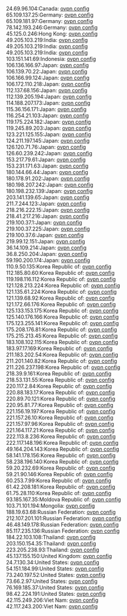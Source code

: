 24.69.96.104:Canada: [ovpn config](vpn/24_69_96_104.ovpn)  
65.109.137.25:Germany: [ovpn config](vpn/65_109_137_25.ovpn)  
65.109.181.97:Germany: [ovpn config](vpn/65_109_181_97.ovpn)  
78.142.193.246:Germany: [ovpn config](vpn/78_142_193_246.ovpn)  
45.125.0.246:Hong Kong: [ovpn config](vpn/45_125_0_246.ovpn)  
49.205.103.219:India: [ovpn config](vpn/49_205_103_219.ovpn)  
49.205.103.219:India: [ovpn config](vpn/49_205_103_219.ovpn)  
49.205.103.219:India: [ovpn config](vpn/49_205_103_219.ovpn)  
103.151.141.69:Indonesia: [ovpn config](vpn/103_151_141_69.ovpn)  
106.136.166.97:Japan: [ovpn config](vpn/106_136_166_97.ovpn)  
106.139.70.22:Japan: [ovpn config](vpn/106_139_70_22.ovpn)  
106.166.99.124:Japan: [ovpn config](vpn/106_166_99_124.ovpn)  
106.172.110.218:Japan: [ovpn config](vpn/106_172_110_218.ovpn)  
112.137.68.156:Japan: [ovpn config](vpn/112_137_68_156.ovpn)  
112.139.205.194:Japan: [ovpn config](vpn/112_139_205_194.ovpn)  
114.188.207.173:Japan: [ovpn config](vpn/114_188_207_173.ovpn)  
115.36.156.171:Japan: [ovpn config](vpn/115_36_156_171.ovpn)  
116.254.21.103:Japan: [ovpn config](vpn/116_254_21_103.ovpn)  
119.175.224.182:Japan: [ovpn config](vpn/119_175_224_182.ovpn)  
119.245.89.203:Japan: [ovpn config](vpn/119_245_89_203.ovpn)  
123.221.125.155:Japan: [ovpn config](vpn/123_221_125_155.ovpn)  
124.211.197.145:Japan: [ovpn config](vpn/124_211_197_145.ovpn)  
126.120.71.76:Japan: [ovpn config](vpn/126_120_71_76.ovpn)  
126.60.239.242:Japan: [ovpn config](vpn/126_60_239_242.ovpn)  
153.217.79.61:Japan: [ovpn config](vpn/153_217_79_61.ovpn)  
153.231.171.63:Japan: [ovpn config](vpn/153_231_171_63.ovpn)  
180.144.66.44:Japan: [ovpn config](vpn/180_144_66_44.ovpn)  
180.178.91.202:Japan: [ovpn config](vpn/180_178_91_202.ovpn)  
180.198.207.242:Japan: [ovpn config](vpn/180_198_207_242.ovpn)  
180.198.232.139:Japan: [ovpn config](vpn/180_198_232_139.ovpn)  
203.141.139.65:Japan: [ovpn config](vpn/203_141_139_65.ovpn)  
211.7.244.123:Japan: [ovpn config](vpn/211_7_244_123.ovpn)  
218.216.222.15:Japan: [ovpn config](vpn/218_216_222_15.ovpn)  
218.41.217.216:Japan: [ovpn config](vpn/218_41_217_216.ovpn)  
219.100.37.1:Japan: [ovpn config](vpn/219_100_37_1.ovpn)  
219.100.37.225:Japan: [ovpn config](vpn/219_100_37_225.ovpn)  
219.100.37.6:Japan: [ovpn config](vpn/219_100_37_6.ovpn)  
219.99.12.151:Japan: [ovpn config](vpn/219_99_12_151.ovpn)  
36.14.109.214:Japan: [ovpn config](vpn/36_14_109_214.ovpn)  
36.8.250.204:Japan: [ovpn config](vpn/36_8_250_204.ovpn)  
59.190.200.174:Japan: [ovpn config](vpn/59_190_200_174.ovpn)  
110.9.50.135:Korea Republic of: [ovpn config](vpn/110_9_50_135.ovpn)  
112.185.80.60:Korea Republic of: [ovpn config](vpn/112_185_80_60.ovpn)  
119.198.116.112:Korea Republic of: [ovpn config](vpn/119_198_116_112.ovpn)  
121.128.213.224:Korea Republic of: [ovpn config](vpn/121_128_213_224.ovpn)  
121.135.61.224:Korea Republic of: [ovpn config](vpn/121_135_61_224.ovpn)  
121.139.68.92:Korea Republic of: [ovpn config](vpn/121_139_68_92.ovpn)  
121.172.66.176:Korea Republic of: [ovpn config](vpn/121_172_66_176.ovpn)  
125.133.153.175:Korea Republic of: [ovpn config](vpn/125_133_153_175.ovpn)  
125.140.176.166:Korea Republic of: [ovpn config](vpn/125_140_176_166.ovpn)  
175.123.255.141:Korea Republic of: [ovpn config](vpn/175_123_255_141.ovpn)  
175.208.176.81:Korea Republic of: [ovpn config](vpn/175_208_176_81.ovpn)  
175.215.213.45:Korea Republic of: [ovpn config](vpn/175_215_213_45.ovpn)  
183.108.102.115:Korea Republic of: [ovpn config](vpn/183_108_102_115.ovpn)  
183.97.17.169:Korea Republic of: [ovpn config](vpn/183_97_17_169.ovpn)  
211.183.202.54:Korea Republic of: [ovpn config](vpn/211_183_202_54.ovpn)  
211.201.140.82:Korea Republic of: [ovpn config](vpn/211_201_140_82.ovpn)  
211.226.237.198:Korea Republic of: [ovpn config](vpn/211_226_237_198.ovpn)  
218.39.9.161:Korea Republic of: [ovpn config](vpn/218_39_9_161.ovpn)  
218.53.131.55:Korea Republic of: [ovpn config](vpn/218_53_131_55.ovpn)  
220.117.2.84:Korea Republic of: [ovpn config](vpn/220_117_2_84.ovpn)  
220.88.183.17:Korea Republic of: [ovpn config](vpn/220_88_183_17.ovpn)  
220.89.70.121:Korea Republic of: [ovpn config](vpn/220_89_70_121.ovpn)  
220.95.81.77:Korea Republic of: [ovpn config](vpn/220_95_81_77.ovpn)  
221.156.19.197:Korea Republic of: [ovpn config](vpn/221_156_19_197.ovpn)  
221.157.26.10:Korea Republic of: [ovpn config](vpn/221_157_26_10.ovpn)  
221.157.97.96:Korea Republic of: [ovpn config](vpn/221_157_97_96.ovpn)  
221.164.117.21:Korea Republic of: [ovpn config](vpn/221_164_117_21.ovpn)  
222.113.8.236:Korea Republic of: [ovpn config](vpn/222_113_8_236.ovpn)  
222.117.148.196:Korea Republic of: [ovpn config](vpn/222_117_148_196.ovpn)  
49.164.204.143:Korea Republic of: [ovpn config](vpn/49_164_204_143.ovpn)  
58.141.178.156:Korea Republic of: [ovpn config](vpn/58_141_178_156.ovpn)  
58.238.196.140:Korea Republic of: [ovpn config](vpn/58_238_196_140.ovpn)  
59.20.232.69:Korea Republic of: [ovpn config](vpn/59_20_232_69.ovpn)  
59.21.90.146:Korea Republic of: [ovpn config](vpn/59_21_90_146.ovpn)  
60.253.7.99:Korea Republic of: [ovpn config](vpn/60_253_7_99.ovpn)  
61.42.208.181:Korea Republic of: [ovpn config](vpn/61_42_208_181.ovpn)  
61.75.28.110:Korea Republic of: [ovpn config](vpn/61_75_28_110.ovpn)  
93.185.167.35:Moldova Republic of: [ovpn config](vpn/93_185_167_35.ovpn)  
103.71.101.194:Mongolia: [ovpn config](vpn/103_71_101_194.ovpn)  
188.19.63.68:Russian Federation: [ovpn config](vpn/188_19_63_68.ovpn)  
212.107.201.101:Russian Federation: [ovpn config](vpn/212_107_201_101.ovpn)  
46.48.149.178:Russian Federation: [ovpn config](vpn/46_48_149_178.ovpn)  
85.117.235.136:Russian Federation: [ovpn config](vpn/85_117_235_136.ovpn)  
184.22.103.108:Thailand: [ovpn config](vpn/184_22_103_108.ovpn)  
203.150.154.35:Thailand: [ovpn config](vpn/203_150_154_35.ovpn)  
223.205.238.93:Thailand: [ovpn config](vpn/223_205_238_93.ovpn)  
45.137.155.150:United Kingdom: [ovpn config](vpn/45_137_155_150.ovpn)  
24.7.130.34:United States: [ovpn config](vpn/24_7_130_34.ovpn)  
54.151.184.99:United States: [ovpn config](vpn/54_151_184_99.ovpn)  
73.240.197.52:United States: [ovpn config](vpn/73_240_197_52.ovpn)  
73.66.2.97:United States: [ovpn config](vpn/73_66_2_97.ovpn)  
76.169.185.37:United States: [ovpn config](vpn/76_169_185_37.ovpn)  
98.42.224.191:United States: [ovpn config](vpn/98_42_224_191.ovpn)  
42.115.249.206:Viet Nam: [ovpn config](vpn/42_115_249_206.ovpn)  
42.117.243.200:Viet Nam: [ovpn config](vpn/42_117_243_200.ovpn)  
